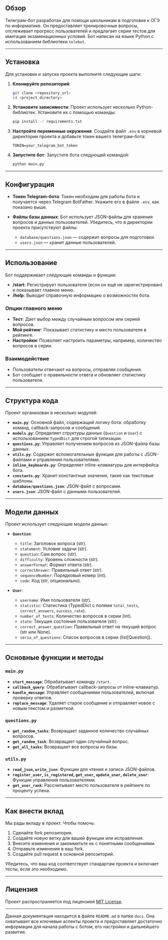 ## Обзор

Телеграм-бот разработан для помощи школьникам в подготовке к ОГЭ по информатике. Он предоставляет тренировочные вопросы, отслеживает прогресс пользователей и предлагает серии тестов для имитации экзаменационных условий. Бот написан на языке Python с использованием библиотеки `telebot`.

---

## Установка

Для установки и запуска проекта выполните следующие шаги:

1. **Клонируйте репозиторий**:
   ```bash
   git clone <repository_url>
   cd <project_directory>
   ```

2. **Установите зависимости**:
   Проект использует несколько Python-библиотек. Установите их с помощью команды:
   ```bash
   pip install -r requirements.txt
   ```

3. **Настройте переменные окружения**:
   Создайте файл `.env` в корневой директории проекта и добавьте токен вашего телеграм-бота:
   ```
   TOKEN=your_telegram_bot_token
   ```

4. **Запустите бот**:
   Запустите бота следующей командой:
   ```bash
   python main.py
   ```

---

## Конфигурация

- **Токен Telegram-бота**: Токен необходим для работы бота и получается через Telegram BotFather. Укажите его в файле `.env`, как показано выше.

- **Файлы базы данных**: Бот использует JSON-файлы для хранения вопросов и данных пользователей. Убедитесь, что в директории проекта присутствуют файлы:
  - `database/questions.json` — содержит вопросы для подготовки.
  - `users.json` — хранит данные пользователей.

---

## Использование

Бот поддерживает следующие команды и функции:

- **/start**: Регистрирует пользователя (если он ещё не зарегистрирован) и показывает главное меню.
- **/help**: Выводит справочную информацию о возможностях бота.

### Опции главного меню

- **Тест**: Дает выбор между случайным вопросом или серией вопросов.
- **Мой рейтинг**: Показывает статистику и место пользователя в рейтинге.
- **Настройки**: Позволяет настроить параметры, например, количество вопросов в серии.

### Взаимодействие

- Пользователи отвечают на вопросы, отправляя сообщения.
- Бот сообщает о правильности ответа и обновляет статистику пользователя.

---

## Структура кода

Проект организован в несколько модулей:

- **`main.py`**: Основной файл, содержащий логику бота: обработку команд, callback-запросов и сообщений.
- **`models.py`**: Определяет структуры данных (`Question` и `User`) с использованием `TypedDict` для строгой типизации.
- **`questions.py`**: Управляет получением вопросов из JSON-файла базы данных.
- **`utils.py`**: Содержит вспомогательные функции для работы с JSON-файлами и управления пользователями.
- **`inline_keyboards.py`**: Определяет inline-клавиатуры для интерфейса бота.
- **`constants.py`**: Хранит константные значения, такие как текстовые шаблоны.
- **`database/questions.json`**: JSON-файл с вопросами.
- **`users.json`**: JSON-файл с данными пользователей.

---

## Модели данных

Проект использует следующие модели данных:

- **`Question`**:
  - `title`: Заголовок вопроса (str).
  - `statement`: Условие задачи (str).
  - `question`: Сам вопрос (str).
  - `difficulty`: Уровень сложности (str).
  - `answerFormat`: Формат ответа (str).
  - `correctAnswer`: Правильный ответ (str).
  - `sequenceNumber`: Порядковый номер (int).
  - `code`: Код (str, опционально).

- **`User`**:
  - `username`: Имя пользователя (str).
  - `statistic`: Статистика (TypedDict с полями `total_tests`, `correct_answers`, `success_rate`).
  - `number_of_tests`: Количество вопросов в серии (int).
  - `state`: Текущее состояние пользователя (str).
  - `correct_answer_question`: Правильный ответ на текущий вопрос (str или None).
  - `seria_of_questions`: Список вопросов в серии (list[Question]).

---

## Основные функции и методы

### `main.py`

- **`start_message`**: Обрабатывает команду `/start`.
- **`callback_query`**: Обрабатывает callback-запросы от inline-клавиатур.
- **`handle_message`**: Управляет сообщениями пользователей, включая проверку ответов.
- **`replace_message`**: Удаляет старое сообщение и отправляет новое с новым текстом и разметкой.

### `questions.py`

- **`get_random_tasks`**: Возвращает заданное количество случайных вопросов.
- **`get_random_task`**: Возвращает один случайный вопрос.
- **`get_all_tasks`**: Возвращает все вопросы из базы.

### `utils.py`

- **`read_json`, `write_json`**: Функции для чтения и записи JSON-файлов.
- **`register_user`, `is_registered`, `get_user`, `update_user`, `delete_user`**: Функции управления пользователями.
- **`get_user_rank`**: Рассчитывает место пользователя в рейтинге по проценту успеха.

---

## Как внести вклад

Мы рады вкладу в проект. Чтобы помочь:

1. Сделайте fork репозитория.
2. Создайте новую ветку для вашей функции или исправления.
3. Внесите изменения и закоммитьте их с понятными сообщениями.
4. Отправьте изменения в ваш fork.
5. Создайте pull request в основной репозиторий.

Убедитесь, что ваш код соответствует стандартам проекта и включает тесты, если это необходимо.

---

## Лицензия

Проект распространяется под лицензией [MIT License](LICENSE).

---

Данная документация находится в файле `README.md` в папке `docs`. Она охватывает все ключевые аспекты проекта и предоставляет достаточно информации для начала работы с ботом, его настройки и дальнейшего развития.